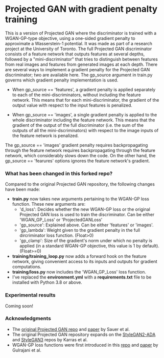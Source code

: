 # Projected GAN with gradient penalty training

This is a version of Projected GAN where the discriminator is trained with a WGAN-GP-type objective, using a one-sided gradient penalty to approximate a Wasserstein-1 potential. It was made as part of a research project at the University of Toronto. The full Projected GAN discriminator consists of a feature network that outputs features at several depths, followed by a "mini-discriminator" that tries to distinguish between features from real images and features from generated images at each depth. There are several ways to implement a gradient penalty for the Projected GAN discriminator; two are available here. The gp_source argument in train.py governs which gradient penalty implementation is used.

* When gp_source == 'features', a gradient penalty is applied separately to each of the mini-discriminators, without including the feature network. This means that for each mini-discriminator, the gradient of the output value with respect to the input features is penalized.

* When gp_source == 'images', a single gradient penalty is applied to the whole discriminator including the feature network. This means that the gradient of the output of the full discriminator (i.e. the sum of the outputs of all the mini-dscriminators) with respect to the image inputs of the feature network is penalized. 

The gp_source == 'images' gradient penalty requires backpropagating through the feature network requires backpropagating through the feature network, which considerably slows down the code. On the other hand, the gp_source == 'fearures' options ignores the feature network's gradient. 


### What has been changed in this forked repo?

Compared to the original Projected GAN repository, the following changes have been made:

* **train.py** now takes new arguments pertaining to the WGAN-GP loss function. These new arguments are:
  * 'd_loss': Decides whether the new WGAN-GP loss or the original Projected GAN loss is used to train the discriminator. Can be either 'WGAN_GP_Loss' or 'ProjectedGANLoss'
  * 'gp_source': Explained above. Can be either 'features' or 'images'.
  * 'gp_lambda': Weight given to the gradient penalty in the full dircriminator loss function. (Float>0)
  * 'gp_clamp': Size of the gradient's norm under which no penalty is applied (in a standard WGAN-GP objective, this value is 1 by default). (Float>=0)
* **training/training_loop.py** now adds a forward hook on the feature network, giving convenient access to its inputs and outputs for gradient computations.
* **training/loss.py** now includes the 'WGAN_GP_Loss' loss function.
* I've replaced the **environment.yml** with a **requirements.txt** file to be installed with Python 3.8 or above. 


### Experimental results
Coming soon!




### Acknowledgments

* The [original Projected GAN repo](https://github.com/autonomousvision/projected_gan) and [paper](https://www.cvlibs.net/publications/Sauer2021NEURIPS.pdf) by Sauer et al.
* The original Projected GAN repository expands on the [StyleGAN2-ADA](https://github.com/NVlabs/stylegan2-ada-pytorch) and [StyleGAN3](https://github.com/NVlabs/stylegan3) repos by Karras et al.
* WGAN-GP loss functions were first introduced in this [repo](https://github.com/igul222/improved_wgan_training) and [paper](https://arxiv.org/pdf/1704.00028.pdf) by Gulrajani et al.
